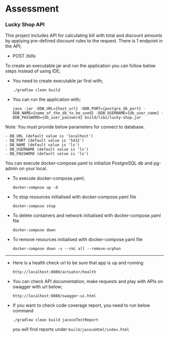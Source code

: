 # Assessment
### Lucky Shop API

This project includes API for calculating bill with total and discount amounts by applying pre-defined discount rules to the request.
There is 1 endpoint in the API;

-   POST /bills

To create an executable jar and run the application you can follow below steps instead of using IDE;

- You need to create executable jar first with; 

    `./gradlew clean build`
    
- You can run the application with;

    `java -jar -DDB_URL={host_url} -DDB_PORT={postgre_db_port} -DDB_NAME={name_of_the_db_to_be_used} -DDB_USERNAME={db_user_name} -DDB_PASSWORD={db_user_password} build/libs/lucky-shop.jar`

Note: You must provide below parameters for connect to database.

    - DB_URL (default value is 'localhost')
    - DB_PORT (default value is '5432')
    - DB_NAME (default value is 'ls')
    - DB_USERNAME (default value is 'ls')
    - DB_PASSWORD (default value is 'ls')
You can execute docker-compose.yaml to initialize PostgreSQL db and pg-admin on your local.
-   To execute docker-compose.yaml;
    
    `docker-compose up -d`
    
-   To stop resources initialised with docker-compose.yaml file
    
    `docker-compose stop`

-   To delete containers and network initialised with docker-compose.yaml file
    
    `docker-compose down`    

-   To remove resources initialised with docker-compose.yaml file
    
    `docker-compose down -v --rmi all --remove-orphan`    

---- 
- Here is a health check url to be sure that app is up and running
 
    `http://localhost:8080/actuator/health`

- You can check API documentation, make requests and play with APIs on swagger with url below;
    
    `http://localhost:8080/swagger-ui.html` 
     
- If you want to check code coverage report, you need to run below command
    
    `./gradlew clean build jacocoTestReport`
    
    you will find reports under `build/jacocoHtml/index.html`